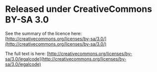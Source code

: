 # Released under CreativeCommons BY-SA 3.0

See the summary of the licence here: [http://creativecommons.org/licenses/by-sa/3.0/](http://creativecommons.org/licenses/by-sa/3.0/)

The full text is here: [http://creativecommons.org/licenses/by-sa/3.0/legalcode](http://creativecommons.org/licenses/by-sa/3.0/legalcode)

